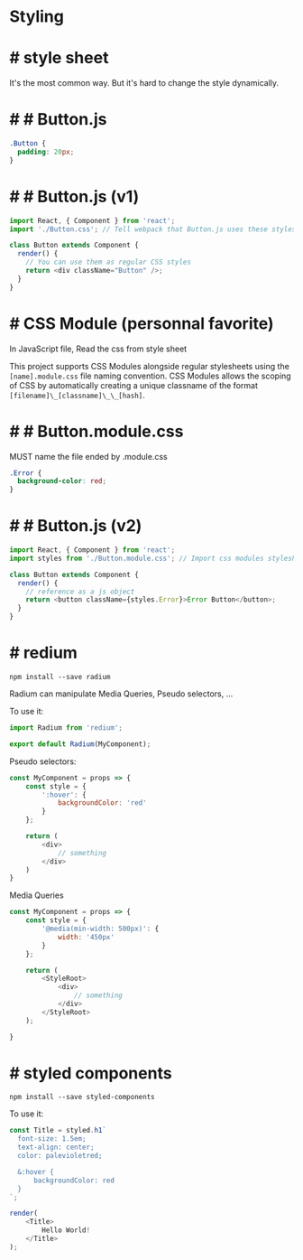 #  Styling

# #  style sheet

It's the most common way. But it's hard to change the style dynamically.

# # #  Button.js

```css
.Button {
  padding: 20px;
}
```

# # #  Button.js (v1)

```javascript
import React, { Component } from 'react';
import './Button.css'; // Tell webpack that Button.js uses these styles

class Button extends Component {
  render() {
    // You can use them as regular CSS styles
    return <div className="Button" />;
  }
}
```

# #  CSS Module (personnal favorite)

In JavaScript file, Read the css from style sheet

This project supports CSS Modules alongside regular stylesheets using the `[name].module.css` file naming convention. CSS Modules allows the scoping of CSS by automatically creating a unique classname of the format `[filename]\_[classname]\_\_[hash]`.

# # #  Button.module.css

MUST name the file ended by .module.css

```css
.Error {
  background-color: red;
}
```

# # #  Button.js (v2)

```javascript
import React, { Component } from 'react';
import styles from './Button.module.css'; // Import css modules stylesheet as styles

class Button extends Component {
  render() {
    // reference as a js object
    return <button className={styles.Error}>Error Button</button>;
  }
}
```

# #  redium

`npm install --save radium`

Radium can manipulate Media Queries, Pseudo selectors, ...

To use it:

```javascript
import Radium from 'redium';

export default Radium(MyComponent);
```

Pseudo selectors:

```javascript
const MyComponent = props => {
    const style = {
        ':hover': {
            backgroundColor: 'red'
        }
    };

    return (
        <div>
            // something
        </div>
    )
}
```

Media Queries

```javascript
const MyComponent = props => {
    const style = {
        '@media(min-width: 500px)': {
            width: '450px'
        }
    };

    return (
        <StyleRoot>
            <div>
                // something
            </div>
        </StyleRoot>
    );

}
```

# #  styled components

`npm install --save styled-components`

To use it:

```javascript
const Title = styled.h1`
  font-size: 1.5em;
  text-align: center;
  color: palevioletred;

  &:hover {
      backgroundColor: red
  }
`;

render(
    <Title>
        Hello World!
    </Title>
);
```

